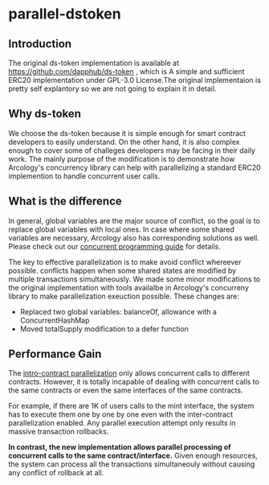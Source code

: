 # parallel-dstoken

## Introduction

The original ds-token implementation is available at https://github.com/dapphub/ds-token , which is A simple and sufficient ERC20 implementation under GPL-3.0 License.The original implementaion is pretty self explantory so we are not going to explain it in detail.

## Why ds-token

We choose the ds-token because it is simple enough for smart contract developers to easily understand. On the other hand, it is also complex enough to cover some of challeges developers may be facing in their daily work. The mainly purpose of the modification is to demonstrate how Arcology's concurrency library can help with parallelizing a standard ERC20 implemention to handle concurrent user calls.

## What is the difference

In general, global variables are the major source of conflict, so the goal is to replace global variables with local ones. In case where some shared variables are necessary, Arcology also has corresponding solutions as well. Please check out our [concurrent programming guide]() for details.

The key to effective parallelization is to make avoid conflict whereever possible. conflicts happen when some shared states are modified by multiple transactions simultaneously. We made some minor modifications to the original implementation with tools availalbe in Arcology's concurreny library to make parallelization exeuction possible. These changes are:

- Replaced two global variables: balanceOf, allowance with a ConcurrentHashMap
- Moved totalSupply modification to a defer function

## Performance Gain

The [intro-contract parallelization]() only allows concurrent calls to different contracts. However, it is totally incapable of dealing with concurrent calls to the same contracts or even the same interfaces of the same contracts.

For example, if there are 1K of users calls to the mint interface, the system has to execute them one by one by one even with the inter-contract parallelization enabled. Any parallel execution attempt only results in massive transaction rollbacks.

**In contrast, the new implementation allows parallel processing of concurrent calls to the same contract/interface.**
Given enough resources, the system can process all the transactions simultaneouly without causing any conflict of rollback at all.
